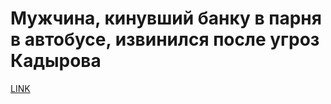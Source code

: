 # Мужчина, кинувший банку в парня в автобусе, извинился после угроз Кадырова



[LINK](https://varlamov.ru/3129745.html)